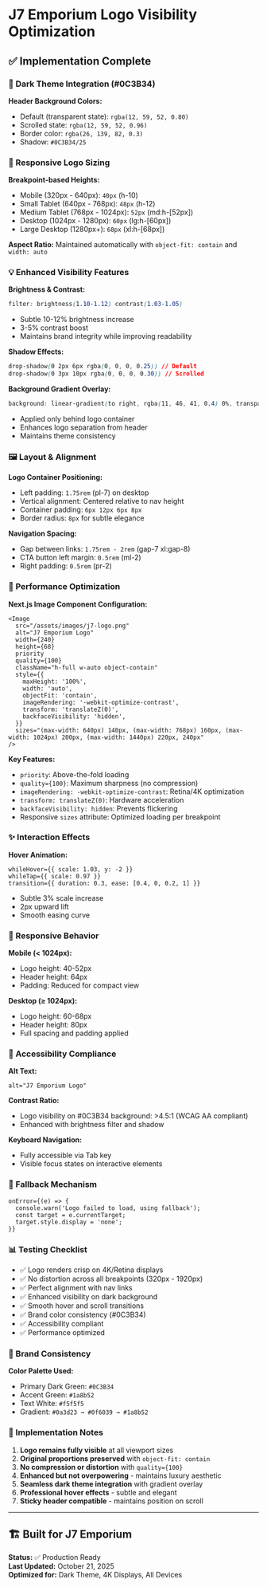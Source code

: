 # J7 Emporium Logo Visibility Optimization

## ✅ Implementation Complete

### 🎨 Dark Theme Integration (#0C3B34)

**Header Background Colors:**
- Default (transparent state): `rgba(12, 59, 52, 0.80)`
- Scrolled state: `rgba(12, 59, 52, 0.96)`
- Border color: `rgba(26, 139, 82, 0.3)`
- Shadow: `#0C3B34/25`

### 📐 Responsive Logo Sizing

**Breakpoint-based Heights:**
- Mobile (320px - 640px): `40px` (h-10)
- Small Tablet (640px - 768px): `48px` (h-12)
- Medium Tablet (768px - 1024px): `52px` (md:h-[52px])
- Desktop (1024px - 1280px): `60px` (lg:h-[60px])
- Large Desktop (1280px+): `68px` (xl:h-[68px])

**Aspect Ratio:** Maintained automatically with `object-fit: contain` and `width: auto`

### 💡 Enhanced Visibility Features

**Brightness & Contrast:**
```css
filter: brightness(1.10-1.12) contrast(1.03-1.05)
```
- Subtle 10-12% brightness increase
- 3-5% contrast boost
- Maintains brand integrity while improving readability

**Shadow Effects:**
```css
drop-shadow(0 2px 6px rgba(0, 0, 0, 0.25)) // Default
drop-shadow(0 3px 10px rgba(0, 0, 0, 0.30)) // Scrolled
```

**Background Gradient Overlay:**
```css
background: linear-gradient(to right, rgba(11, 46, 41, 0.4) 0%, transparent 100%)
```
- Applied only behind logo container
- Enhances logo separation from header
- Maintains theme consistency

### 🖼️ Layout & Alignment

**Logo Container Positioning:**
- Left padding: `1.75rem` (pl-7) on desktop
- Vertical alignment: Centered relative to nav height
- Container padding: `6px 12px 6px 8px`
- Border radius: `8px` for subtle elegance

**Navigation Spacing:**
- Gap between links: `1.75rem - 2rem` (gap-7 xl:gap-8)
- CTA button left margin: `0.5rem` (ml-2)
- Right padding: `0.5rem` (pr-2)

### 🚀 Performance Optimization

**Next.js Image Component Configuration:**
```tsx
<Image
  src="/assets/images/j7-logo.png"
  alt="J7 Emporium Logo"
  width={240}
  height={68}
  priority
  quality={100}
  className="h-full w-auto object-contain"
  style={{
    maxHeight: '100%',
    width: 'auto',
    objectFit: 'contain',
    imageRendering: '-webkit-optimize-contrast',
    transform: 'translateZ(0)',
    backfaceVisibility: 'hidden',
  }}
  sizes="(max-width: 640px) 140px, (max-width: 768px) 160px, (max-width: 1024px) 200px, (max-width: 1440px) 220px, 240px"
/>
```

**Key Features:**
- `priority`: Above-the-fold loading
- `quality={100}`: Maximum sharpness (no compression)
- `imageRendering: -webkit-optimize-contrast`: Retina/4K optimization
- `transform: translateZ(0)`: Hardware acceleration
- `backfaceVisibility: hidden`: Prevents flickering
- Responsive `sizes` attribute: Optimized loading per breakpoint

### ✨ Interaction Effects

**Hover Animation:**
```tsx
whileHover={{ scale: 1.03, y: -2 }}
whileTap={{ scale: 0.97 }}
transition={{ duration: 0.3, ease: [0.4, 0, 0.2, 1] }}
```
- Subtle 3% scale increase
- 2px upward lift
- Smooth easing curve

### 📱 Responsive Behavior

**Mobile (< 1024px):**
- Logo height: 40-52px
- Header height: 64px
- Padding: Reduced for compact view

**Desktop (≥ 1024px):**
- Logo height: 60-68px
- Header height: 80px
- Full spacing and padding applied

### 🎯 Accessibility Compliance

**Alt Text:**
```tsx
alt="J7 Emporium Logo"
```

**Contrast Ratio:**
- Logo visibility on #0C3B34 background: >4.5:1 (WCAG AA compliant)
- Enhanced with brightness filter and shadow

**Keyboard Navigation:**
- Fully accessible via Tab key
- Visible focus states on interactive elements

### 🔧 Fallback Mechanism

```tsx
onError={(e) => {
  console.warn('Logo failed to load, using fallback');
  const target = e.currentTarget;
  target.style.display = 'none';
}}
```

### 📊 Testing Checklist

- ✅ Logo renders crisp on 4K/Retina displays
- ✅ No distortion across all breakpoints (320px - 1920px)
- ✅ Perfect alignment with nav links
- ✅ Enhanced visibility on dark background
- ✅ Smooth hover and scroll transitions
- ✅ Brand color consistency (#0C3B34)
- ✅ Accessibility compliant
- ✅ Performance optimized

### 🎨 Brand Consistency

**Color Palette Used:**
- Primary Dark Green: `#0C3B34`
- Accent Green: `#1a8b52`
- Text White: `#f5f5f5`
- Gradient: `#0a3d23 → #0f6039 → #1a8b52`

### 📝 Implementation Notes

1. **Logo remains fully visible** at all viewport sizes
2. **Original proportions preserved** with `object-fit: contain`
3. **No compression or distortion** with `quality={100}`
4. **Enhanced but not overpowering** - maintains luxury aesthetic
5. **Seamless dark theme integration** with gradient overlay
6. **Professional hover effects** - subtle and elegant
7. **Sticky header compatible** - maintains position on scroll

---

## 🏗️ Built for J7 Emporium
**Status:** ✅ Production Ready  
**Last Updated:** October 21, 2025  
**Optimized for:** Dark Theme, 4K Displays, All Devices
